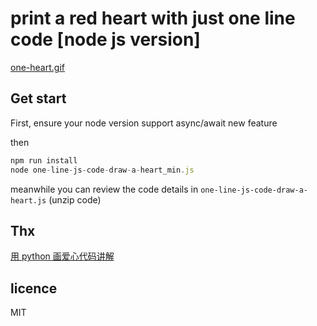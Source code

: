 # print a red heart with just one line code [node js version]

[one-heart.gif](https://bilibiliou.github.io/assets/download/animations/one-heart.gif)

## Get start

First, ensure your node version support async/await new feature

then

```js
npm run install
node one-line-js-code-draw-a-heart_min.js
```

meanwhile you can review the code details in `one-line-js-code-draw-a-heart.js` (unzip code)

## Thx

[用 python 画爱心代码讲解](https://zhuanlan.zhihu.com/p/85804612)

## licence

MIT